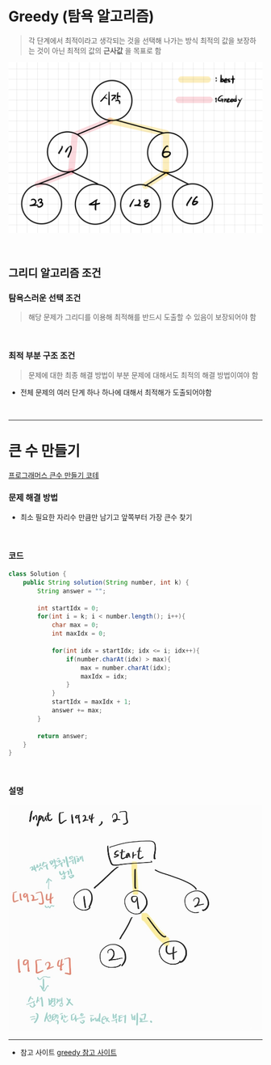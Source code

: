 # Greedy (탐욕 알고리즘)
> 각 단계에서 최적이라고 생각되는 것을 선택해 나가는 방식
> 최적의 값을 보장하는 것이 아닌 최적의 값의 __근사값__ 을 목표로 함

![greedy1](resources/greedy1.png)

</br>

## 그리디 알고리즘 조건

### 탐욕스러운 선택 조건
> 해당 문제가 그리디를 이용해 최적해를 반드시 도출할 수 있음이 보장되어야 함

</br>

### 최적 부분 구조 조건
> 문제에 대한 최종 해결 방법이 부분 문제에 대해서도 최적의 해결 방법이여야 함

- 전체 문제의 여러 단계 하나 하나에 대해서 최적해가 도출되어야함

</br>

---
# 큰 수 만들기
[프로그래머스 큰수 만들기 코테](https://school.programmers.co.kr/learn/courses/30/lessons/42883)

### 문제 해결 방법
- 최소 필요한 자리수 만큼만 남기고 앞쪽부터 가장 큰수 찾기

</br>

### 코드
```java
class Solution {
    public String solution(String number, int k) {
        String answer = "";
        
        int startIdx = 0;
        for(int i = k; i < number.length(); i++){
            char max = 0;
            int maxIdx = 0;
            
            for(int idx = startIdx; idx <= i; idx++){
                if(number.charAt(idx) > max){
                    max = number.charAt(idx);
                    maxIdx = idx;
                }
            }
            startIdx = maxIdx + 1;
            answer += max;
        }
        
        return answer;
    }
}
```

</br>

### 설명
 ![greedy2](resources/greedy2.jpg)

---
- 참고 사이트
  [greedy 참고 사이트](https://velog.io/@contea95/%ED%83%90%EC%9A%95%EB%B2%95%EA%B7%B8%EB%A6%AC%EB%94%94-%EC%95%8C%EA%B3%A0%EB%A6%AC%EC%A6%98)
  